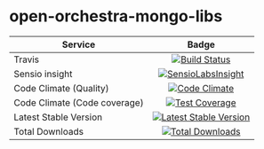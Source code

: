 open-orchestra-mongo-libs
=========================

| Service       | Badge         |
| ------------- |:-------------:|
| Travis | [![Build Status](https://travis-ci.org/open-orchestra/open-orchestra-mongo-libs.svg?branch=master)](https://travis-ci.org/open-orchestra/open-orchestra-mongo-libs) |
| Sensio insight | [![SensioLabsInsight](https://insight.sensiolabs.com/projects/56907999-ad7b-4207-a0ee-857cdb3b821c/big.png)](https://insight.sensiolabs.com/projects/56907999-ad7b-4207-a0ee-857cdb3b821c) |
| Code Climate (Quality) | [![Code Climate](https://codeclimate.com/github/open-orchestra/open-orchestra-mongo-libs/badges/gpa.svg)](https://codeclimate.com/github/open-orchestra/open-orchestra-mongo-libs) |
| Code Climate (Code coverage) | [![Test Coverage](https://codeclimate.com/github/open-orchestra/open-orchestra-mongo-libs/badges/coverage.svg)](https://codeclimate.com/github/open-orchestra/open-orchestra-mongo-libs/coverage) |
| Latest Stable Version | [![Latest Stable Version](https://poser.pugx.org/open-orchestra/open-orchestra-mongo-libs/v/stable)](https://packagist.org/packages/open-orchestra/open-orchestra-mongo-libs) |
| Total Downloads | [![Total Downloads](https://poser.pugx.org/open-orchestra/open-orchestra-mongo-libs/downloads)](https://packagist.org/packages/open-orchestra/open-orchestra-mongo-libs) |
